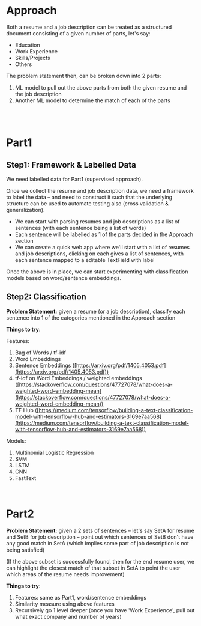 # Approach
Both a resume and a job description can be treated as a structured document consisting of a given number of parts, let's say:<br/>
* Education
* Work Experience
* Skills/Projects
* Others

The problem statement then, can be broken down into 2 parts:<br/>
1. ML model to pull out the above parts from both the given resume and the job description
2. Another ML model to determine the match of each of the parts

<br/><br/>

# Part1

## Step1: Framework & Labelled Data

We need labelled data for Part1 (supervised approach).

Once we collect the resume and job description data, we need a framework to label the data – and need to construct it such that the underlying structure can be used to automate testing also (cross validation & generalization).

* We can start with parsing resumes and job descriptions as a list of sentences (with each sentence being a list of words)
* Each sentence will be labelled as 1 of the parts decided in the Approach section
* We can create a quick web app where we'll start with a list of resumes and job descriptions, clicking on each gives a list of sentences, with each sentence mapped to a editable TextField with label

Once the above is in place, we can start experimenting with classification models based on word/sentence embeddings.


## Step2: Classification

**Problem Statement:** given a resume (or a job description), classify each sentence into 1 of the categories mentioned in the Approach section

**Things to try**:<br>

Features:
1. Bag of Words / tf-idf
2. Word Embeddings
3. Sentence Embeddings ([https://arxiv.org/pdf/1405.4053.pdf](https://arxiv.org/pdf/1405.4053.pdf))
4. tf-idf on Word Embeddings / weighted embeddings ([https://stackoverflow.com/questions/47727078/what-does-a-weighted-word-embedding-mean](https://stackoverflow.com/questions/47727078/what-does-a-weighted-word-embedding-mean))
5. TF Hub ([https://medium.com/tensorflow/building-a-text-classification-model-with-tensorflow-hub-and-estimators-3169e7aa568](https://medium.com/tensorflow/building-a-text-classification-model-with-tensorflow-hub-and-estimators-3169e7aa568))

Models:
1. Multinomial Logistic Regression
2. SVM
3. LSTM
4. CNN
5. FastText

<br/>

# Part2

**Problem Statement:** given a 2 sets of sentences – let's say SetA for resume and SetB for job description – point out which sentences of SetB don't have any good match in SetA (which implies some part of job description is not being satisfied)

(If the above subset is successfully found, then for the end resume user, we can highlight the closest match of that subset in SetA to point the user which areas of the resume needs improvement)

**Things to try**:<br>
1. Features: same as Part1, word/sentence embeddings
2. Similarity measure using above features
3. Recursively go 1 level deeper (once you have 'Work Experience', pull out what exact company and number of years)